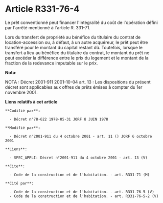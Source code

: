 # Article R331-76-4

Le prêt conventionné peut financer l'intégralité du coût de l'opération défini par l'arrêté mentionné à l'article R. 331-71.

Lors du transfert de propriété au bénéfice du titulaire du contrat de location-accession ou, à défaut, à un autre acquéreur,
le prêt peut être transféré pour le montant du capital restant dû. Toutefois, lorsque le transfert a lieu au bénéfice du
titulaire du contrat, le montant du prêt ne peut excéder la différence entre le prix du logement et le montant de la fraction
de la redevance imputable sur le prix.

**Nota:**

NOTA : Décret 2001-911 2001-10-04 art. 13 : Les dispositions du présent décret sont applicables aux offres de prêts émises à
compter du 1er novembre 2001.

**Liens relatifs à cet article**

	**Codifié par**:

	  - Décret n°78-622 1978-05-31 JORF 8 JUIN 1978

	**Modifié par**:

	  - Décret n°2001-911 du 4 octobre 2001 - art. 11 () JORF 6 octobre 2001

	**Liens**:

	  - SPEC_APPLI: Décret n°2001-911 du 4 octobre 2001 - art. 13 (V)

	**Cite**:

	  - Code de la construction et de l'habitation. - art. R331-71 (M)

	**Cité par**:

	  - Code de la construction et de l'habitation. - art. R331-76-5 (V)
	  - Code de la construction et de l'habitation. - art. R331-76-5-2 (V)
